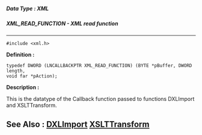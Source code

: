 ##### Data Type : XML
##### XML_READ_FUNCTION - XML read function
---
```
#include <xml.h>
```

**Definition :**
```
typedef DWORD (LNCALLBACKPTR XML_READ_FUNCTION) (BYTE *pBuffer, DWORD length, 
void far *pAction);
```

**Description :**

This is the datatype of the Callback function passed to functions DXLImport and XSLTTransform.


**See Also :**
[DXLImport](/domino-c-api-docs/reference/Func/DXLImport)
[XSLTTransform](/domino-c-api-docs/reference/Func/XSLTTransform)
---
